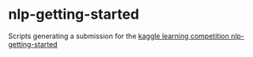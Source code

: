 # nlp-getting-started
Scripts generating a submission for the [kaggle learning competition nlp-getting-started](https://www.kaggle.com/c/nlp-getting-started/leaderboard)
